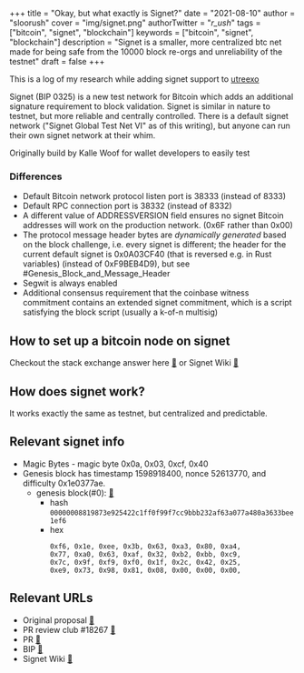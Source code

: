 +++
title = "Okay, but what exactly is Signet?"
date = "2021-08-10"
author = "sloorush"
cover = "img/signet.png"
authorTwitter = "_r_ush_"
tags = ["bitcoin", "signet", "blockchain"]
keywords = ["bitcoin", "signet", "blockchain"]
description = "Signet is a smaller, more centralized btc net made for being safe from the 10000 block re-orgs and unreliability of the testnet"
draft = false
+++

This is a log of my research while adding signet support to [utreexo](https://github.com/mit-dci/utreexo)

Signet (BIP 0325) is a new test network for Bitcoin which adds an additional signature requirement to block validation. Signet is similar in nature to testnet, but more reliable and centrally controlled. There is a default signet network ("Signet Global Test Net VI" as of this writing), but anyone can run their own signet network at their whim.

Originally build by Kalle Woof for wallet developers to easily test

### Differences

- Default Bitcoin network protocol listen port is 38333 (instead of 8333)
- Default RPC connection port is 38332 (instead of 8332)
- A different value of ADDRESSVERSION field ensures no signet Bitcoin addresses will work on the production network. (0x6F rather than 0x00)
- The protocol message header bytes are _dynamically generated_ based on the block challenge, i.e. every signet is different; the header for the current default signet is 0x0A03CF40 (that is reversed e.g. in Rust variables) (instead of 0xF9BEB4D9), but see #Genesis_Block_and_Message_Header
- Segwit is always enabled
- Additional consensus requirement that the coinbase witness commitment contains an extended signet commitment, which is a script satisfying the block script (usually a k-of-n multisig)

## How to set up a bitcoin node on signet

Checkout the stack exchange answer here [🔗](https://bitcoin.stackexchange.com/questions/98553/how-do-i-get-set-up-on-signet)
or
Signet Wiki [🔗](https://en.bitcoin.it/wiki/Signet)

## How does signet work?

It works exactly the same as testnet, but centralized and predictable.

## Relevant signet info

- Magic Bytes - magic byte 0x0a, 0x03, 0xcf, 0x40
- Genesis block has timestamp 1598918400, nonce 52613770, and difficulty 0x1e0377ae.
  - genesis block(#0): [🔗](https://explorer.bc-2.jp/block/00000008819873e925422c1ff0f99f7cc9bbb232af63a077a480a3633bee1ef6)
    - hash
      `00000008819873e925422c1ff0f99f7cc9bbb232af63a077a480a3633bee1ef6`
    - hex
      ```
      0xf6, 0x1e, 0xee, 0x3b, 0x63, 0xa3, 0x80, 0xa4,
      0x77, 0xa0, 0x63, 0xaf, 0x32, 0xb2, 0xbb, 0xc9,
      0x7c, 0x9f, 0xf9, 0xf0, 0x1f, 0x2c, 0x42, 0x25,
      0xe9, 0x73, 0x98, 0x81, 0x08, 0x00, 0x00, 0x00,
      ```

## Relevant URLs

- Original proposal [🔗](https://lists.linuxfoundation.org/pipermail/bitcoin-dev/2018-August/016348.html)
- PR review club #18267 [🔗](https://bitcoincore.reviews/18267)
- PR [🔗](https://github.com/bitcoin/bitcoin/pull/18267/files)
- BIP [🔗](https://github.com/bitcoin/bips/blob/master/bip-0325.mediawiki)
- Signet Wiki [🔗](https://en.bitcoin.it/wiki/Signet)
